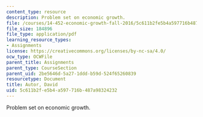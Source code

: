 ```yaml
---
content_type: resource
description: Problem set on economic growth.
file: /courses/14-452-economic-growth-fall-2016/5c611b2fe5b4a597716b487a98324232_MIT14_452F16_pset2.pdf
file_size: 184896
file_type: application/pdf
learning_resource_types:
- Assignments
license: https://creativecommons.org/licenses/by-nc-sa/4.0/
ocw_type: OCWFile
parent_title: Assignments
parent_type: CourseSection
parent_uid: 2be5646d-5a27-1ddd-b59d-524f65260839
resourcetype: Document
title: Autor, David
uid: 5c611b2f-e5b4-a597-716b-487a98324232
---
```

Problem set on economic growth.